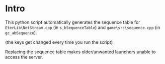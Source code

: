 # Intro
This python script automatically generates the sequence table for `EterLib\NetStream.cpp` (in `s_bSequenceTable`) and `game\src\sequence.cpp` (in `gc_abSequence`).

(the keys get changed every time you run the script)

Replacing the sequence table makes older/unwanted launchers unable to access the server.
